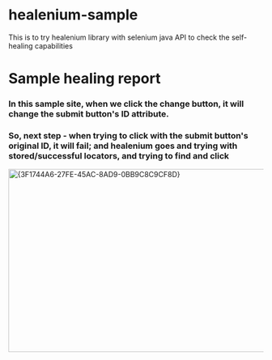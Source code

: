 # healenium-sample
This is to try healenium library with selenium java API to check the self-healing capabilities

# Sample healing report
### In this sample site, when we click the change button, it will change the submit button's ID attribute.
### So, next step - when trying to click with the submit button's original ID, it will fail; and healenium goes and trying with stored/successful locators, and trying to find and click
<img width="1342" height="362" alt="{3F1744A6-27FE-45AC-8AD9-0BB9C8C9CF8D}" src="https://github.com/user-attachments/assets/72723362-88cb-4636-b27e-e0ca951fcb40" />
